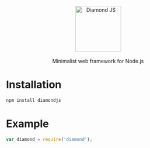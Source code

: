 <center><img src="http://i.imgur.com/x9gdlaL.png" alt="Diamond JS" style="height: 125px;"/></center>
<br>
<center>Minimalist web framework for Node.js</center>

# Installation

```bash
npm install diamondjs
```

# Example

```js
var diamond = require('diamond');
```


